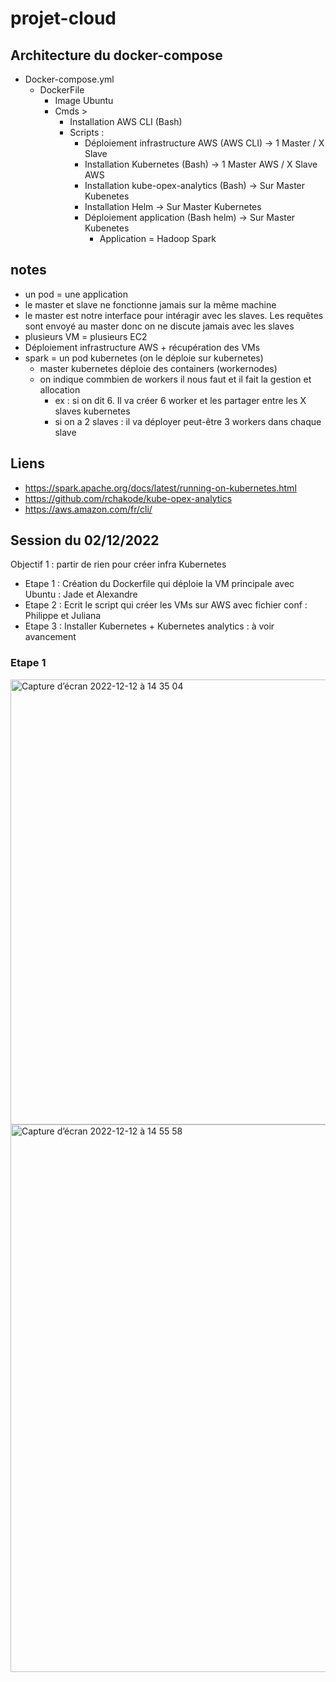 # projet-cloud

## Architecture du docker-compose
- Docker-compose.yml
    - DockerFile
        - Image Ubuntu
        - Cmds >
            - Installation AWS CLI (Bash)
            - Scripts :
                - Déploiement infrastructure AWS (AWS CLI) -> 1 Master / X Slave
                - Installation Kubernetes (Bash) -> 1 Master AWS / X Slave AWS
                - Installation kube-opex-analytics (Bash) -> Sur Master Kubenetes
                - Installation Helm -> Sur Master Kubernetes
                - Déploiement application (Bash helm) -> Sur Master Kubenetes
                    - Application = Hadoop Spark

## notes
*   un pod = une application
*   le master et slave ne fonctionne jamais sur la même machine
*   le master est notre interface pour intéragir avec les slaves. Les requêtes sont envoyé au master donc on ne discute jamais avec les slaves
*   plusieurs VM = plusieurs EC2
*   Déploiement infrastructure AWS + récupération des VMs
*   spark = un pod kubernetes (on le déploie sur kubernetes)
    *   master kubernetes déploie des containers (workernodes)
    *   on indique commbien de workers il nous faut et il fait la gestion et allocation 
        *   ex : si on dit 6. Il va créer 6 worker et les partager entre les X slaves kubernetes
        *   si on a 2 slaves : il va déployer peut-être 3 workers dans chaque slave

## Liens
- https://spark.apache.org/docs/latest/running-on-kubernetes.html
- https://github.com/rchakode/kube-opex-analytics
- https://aws.amazon.com/fr/cli/


## Session du 02/12/2022
Objectif 1 : partir de rien pour créer infra Kubernetes
- Etape 1 : Création du Dockerfile qui déploie la VM principale avec Ubuntu : Jade et Alexandre
- Etape 2 : Ecrit le script qui créer les VMs sur AWS avec fichier conf : Philippe et Juliana 
- Etape 3 : Installer Kubernetes + Kubernetes analytics : à voir avancement


### Etape 1
<img width="712" alt="Capture d’écran 2022-12-12 à 14 35 04" src="https://user-images.githubusercontent.com/57618356/207058158-65810eea-e0b5-4eac-a7f0-a9b01e0c6dc0.png">
<img width="876" alt="Capture d’écran 2022-12-12 à 14 55 58" src="https://user-images.githubusercontent.com/57618356/207063273-c8f1f53c-809b-4bd8-8859-36088e6fa3ff.png">

